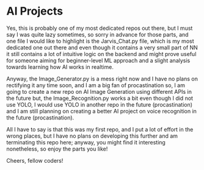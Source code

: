 # AI Projects

Yes, this is probably one of my most dedicated repos out there, but I must say I was quite lazy sometimes, so sorry in advance for those parts, and one file I would like to highlight is the Jarvis_Chat.py file, which is my most dedicated one out there and even though it contains a very small part of NN it still contains a lot of intuitive logic on the backend and might prove useful for someone aiming for beginner-level ML approach and a slight analysis towards learning how AI works in realtime.

Anyway, the Image_Generator.py is a mess right now and I have no plans on rectifying it any time soon, and I am a big fan of procastination so, I am going to create a new repo on AI Image Generation using different APIs in the future but, the Image_Recognition.py works a bit even though I did not use YOLO, I would use YOLO in another repo in the future (procastination) and I am still planning on creating a better AI project on voice recognition in the future (procastination).

All I have to say is that this was my first repo, and I put a lot of effort in the wrong places, but I have no plans on developing this further and am terminating this repo here; anyway, you might find it interesting nonetheless, so enjoy the parts you like!

Cheers, fellow coders!
